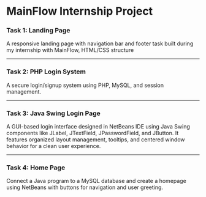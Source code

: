 # MainFlow Internship Project

### Task 1: Landing Page

A responsive landing page with navigation bar and footer task built during my internship with MainFlow, HTML/CSS structure 

---

### Task 2: PHP Login System

A secure login/signup system using PHP, MySQL, and session management.  

---

### Task 3: Java Swing Login Page

A GUI-based login interface designed in NetBeans IDE using Java Swing components like JLabel, JTextField, JPasswordField, and JButton. It features organized layout management, tooltips, and centered window behavior for a clean user experience.

---

### Task 4: Home Page

Connect a Java program to a MySQL database and create a homepage using NetBeans with buttons for navigation and user greeting.

